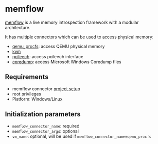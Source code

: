 # memflow

[memflow](https://github.com/memflow/memflow) is a live memory introspection framework with a modular architecture.

It has multiple connectors which can be used to access physical memory:
- [qemu_procfs](https://github.com/memflow/memflow-qemu-procfs): access QEMU physical memory
- [kvm](https://github.com/memflow/memflow-kvm)
- [pcileech](https://github.com/memflow/memflow-pcileech): access pcileech interface
- [coredump](https://github.com/memflow/memflow-coredump): access Microsoft Windows Coredump files

## Requirements

- memflow connector [project setup](https://github.com/memflow/memflow)
- root privileges
- Platform: Windows/Linux

## Initialization parameters

- `memflow_connector_name`: required
- `memflow_connector_args`: optional
- `vm_name`: optional, will be used if `memflow_connector_name=qemu_procfs`
